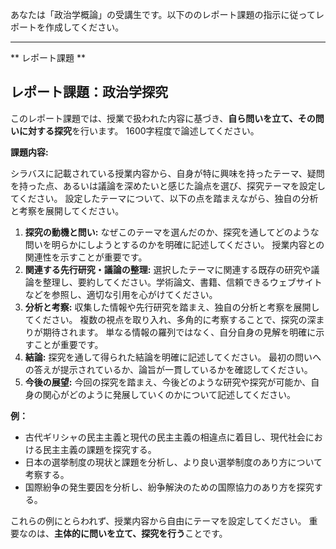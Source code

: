 あなたは「政治学概論」の受講生です。以下ののレポート課題の指示に従ってレポートを作成してください。

---------------------------------------
** レポート課題 **

## レポート課題：政治学探究

このレポート課題では、授業で扱われた内容に基づき、**自ら問いを立て、その問いに対する探究**を行います。  1600字程度で論述してください。

**課題内容:**

シラバスに記載されている授業内容から、自身が特に興味を持ったテーマ、疑問を持った点、あるいは議論を深めたいと感じた論点を選び、探究テーマを設定してください。  設定したテーマについて、以下の点を踏まえながら、独自の分析と考察を展開してください。

1. **探究の動機と問い:** なぜこのテーマを選んだのか、探究を通してどのような問いを明らかにしようとするのかを明確に記述してください。  授業内容との関連性を示すことが重要です。
2. **関連する先行研究・議論の整理:**  選択したテーマに関連する既存の研究や議論を整理し、要約してください。学術論文、書籍、信頼できるウェブサイトなどを参照し、適切な引用を心がけてください。
3. **分析と考察:** 収集した情報や先行研究を踏まえ、独自の分析と考察を展開してください。  複数の視点を取り入れ、多角的に考察することで、探究の深まりが期待されます。  単なる情報の羅列ではなく、自分自身の見解を明確に示すことが重要です。
4. **結論:**  探究を通して得られた結論を明確に記述してください。  最初の問いへの答えが提示されているか、論旨が一貫しているかを確認してください。
5. **今後の展望:**  今回の探究を踏まえ、今後どのような研究や探究が可能か、自身の関心がどのように発展していくのかについて記述してください。


**例：**

* 古代ギリシャの民主主義と現代の民主主義の相違点に着目し、現代社会における民主主義の課題を探究する。
* 日本の選挙制度の現状と課題を分析し、より良い選挙制度のあり方について考察する。
* 国際紛争の発生要因を分析し、紛争解決のための国際協力のあり方を探究する。


これらの例にとらわれず、授業内容から自由にテーマを設定してください。  重要なのは、**主体的に問いを立て、探究を行う**ことです。
